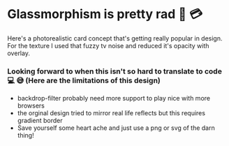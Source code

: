 # Glassmorphism is pretty rad 🔎 💳 

Here's a photorealistic card concept that's getting really popular in design. For the texture I used that fuzzy tv noise and reduced it's opacity with overlay.


### Looking forward to when this isn't so hard to translate to code 💻 😅 (Here are the limitations of this design)
- backdrop-filter probably need more support to play nice with more browsers
- the orginal design tried to mirror real life reflects but this requires gradient border
- Save yourself some heart ache and just use a png or svg of the darn thing!

